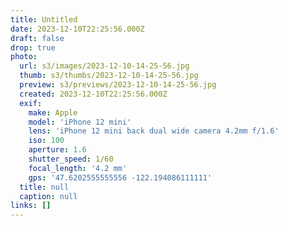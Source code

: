 ```yaml
---
title: Untitled
date: 2023-12-10T22:25:56.000Z
draft: false
drop: true
photo:
  url: s3/images/2023-12-10-14-25-56.jpg
  thumb: s3/thumbs/2023-12-10-14-25-56.jpg
  preview: s3/previews/2023-12-10-14-25-56.jpg
  created: 2023-12-10T22:25:56.000Z
  exif:
    make: Apple
    model: 'iPhone 12 mini'
    lens: 'iPhone 12 mini back dual wide camera 4.2mm f/1.6'
    iso: 100
    aperture: 1.6
    shutter_speed: 1/60
    focal_length: '4.2 mm'
    gps: '47.6202555555556 -122.194086111111'
  title: null
  caption: null
links: []
---
```

